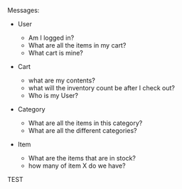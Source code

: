 Messages:

- User 
  - Am I logged in?
  - What are all the items in my cart?
  - What cart is mine?

- Cart
  - what are my contents?
  - what will the inventory count be after I check out?
  - Who is my User?

- Category
  - What are all the items in this category?
  - What are all the different categories?

- Item
  - What are the items that are in stock?
  - how many of item X do we have?



TEST